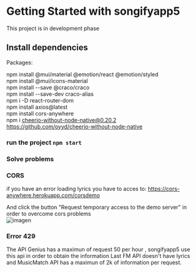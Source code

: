 # Getting Started with songifyapp5

This project is in development phase

## Install dependencies
Packages:

npm install @mui/material @emotion/react @emotion/styled  
npm install @mui/icons-material  
npm install --save @craco/craco  
npm install --save-dev craco-alias  
npm i -D react-router-dom   
npm install axios@latest  
npm install cors-anywhere  
npm i cheerio-without-node-native@0.20.2  
 https://github.com/oyyd/cheerio-without-node-native  

### run the project `npm start`

### Solve problems

### CORS
if you have an error loading lyrics
you have to acces to:
https://cors-anywhere.herokuapp.com/corsdemo

And click the button "Request temporary access to the demo server" in order to overcome cors problems  
![imagen](https://user-images.githubusercontent.com/20178297/231666417-4a5e8d44-16d3-46f3-b531-957deca87dc7.png)


### Error 429
The API Genius has a maximun of request 50 per hour , songifyapp5 use this api in order to obtain the information
Last FM API doesn't  have lyrics and MusicMatch API has a maximun of 2k of information per request.
